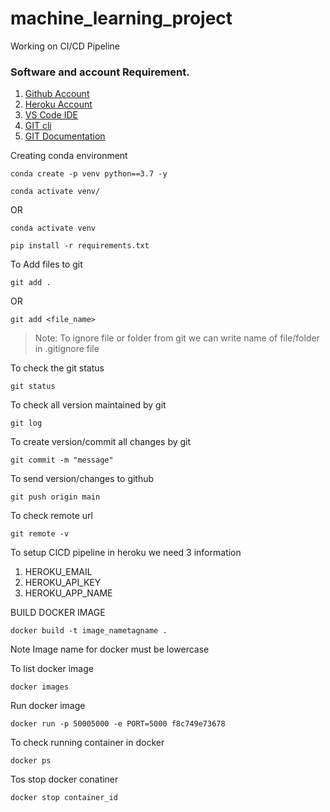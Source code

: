 # machine_learning_project
Working on CI/CD Pipeline

### Software and account Requirement.

1. [Github Account](https://github.com)
2. [Heroku Account](https://dashboard.heroku.com/login)
3. [VS Code IDE](https://code.visualstudio.com/download)
4. [GIT cli](https://git-scm.com/downloads)
5. [GIT Documentation](https://git-scm.com/docs/gittutorial)


Creating conda environment
```
conda create -p venv python==3.7 -y
```
```
conda activate venv/
```
OR 
```
conda activate venv
```

```
pip install -r requirements.txt
```

To Add files to git
```
git add .
```

OR
```
git add <file_name>
```

> Note: To ignore file or folder from git we can write name of file/folder in .gitignore file

To check the git status 
```
git status
```
To check all version maintained by git
```
git log
```

To create version/commit all changes by git
```
git commit -m "message"
```

To send version/changes to github
```
git push origin main
```

To check remote url 
```
git remote -v
```

To setup CICD pipeline in heroku we need 3 information
1. HEROKU_EMAIL 
2. HEROKU_API_KEY 
3. HEROKU_APP_NAME

BUILD DOCKER IMAGE
```
docker build -t image_nametagname .
```
 Note Image name for docker must be lowercase


To list docker image
```
docker images
```

Run docker image
```
docker run -p 50005000 -e PORT=5000 f8c749e73678
```

To check running container in docker
```
docker ps
```

Tos stop docker conatiner
```
docker stop container_id
